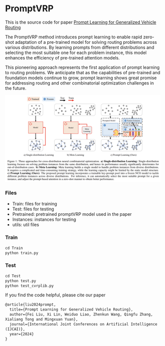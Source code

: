 # PromptVRP
This is the source code for paper [Prompt Learning for Generalized Vehicle Routing](https://www.ijcai.org/proceedings/2024/0771.pdf)

The PromptVRP method introduces prompt learning to enable rapid zero-shot adaptation of a pre-trained model for solving routing problems across various distributions. By learning prompts from different distributions and selecting the most suitable one for each problem instance, this model enhances the efficiency of pre-trained attention models.

This pioneering approach represents the first application of prompt learning to routing problems. We anticipate that as the capabilities of pre-trained and foundation models continue to grow, prompt learning shows great promise for addressing routing and other combinatorial optimization challenges in the future.



![PromptVRP](./figures/PromptVRP.png)



### Files

+ Train: files for training
+ Test: files for testing
+ Pretrained: pretrained promptVRP model used in the paper
+ Instances: instances for testing
+ utils: util files

### Train

```
cd Train
python train.py
```

### Test

```
cd Test
python test.py
python test_cvrplib.py
```



If you find the code helpful, please cite our paper

```
@article{liu2024prompt,
  title={Prompt Learning for Generalized Vehicle Routing},
  author={Fei Liu, Xi Lin, Weiduo Liao, Zhenkun Wang, Qingfu Zhang, Xialiang Tong and Mingxuan Yuan},
  journal={International Joint Conferences on Artificial Intelligence (IJCAI)},
  year={2024}
}
```

